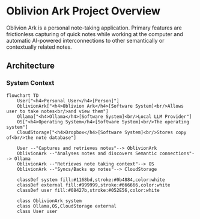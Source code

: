 # Oblivion Ark Project Overview

Oblivion Ark is a personal note-taking application.
Primary features are frictionless capturing of quick notes while working at the
computer and automatic AI-powered interconnections to other semantically or
contextually related notes.

## Architecture

### System Context

<!-- markdownlint-disable MD013 -->
```mermaid
flowchart TD
    User["<h4>Personal User</h4>[Person]"]
    OblivionArk["<h4>Oblivion Ark</h4>[Software System]<br/>Allows user to take notes<br/>and view them"]
    Ollama["<h4>Ollama</h4>[Software System]<br/>Local LLM Provider"]
    OS["<h4>Operating System</h4>[Software System]<br/>The operating system"]
    CloudStorage["<h4>Dropbox</h4>[Software System]<br/>Stores copy of<br/>the note database"]

    User --"Captures and retrieves notes"--> OblivionArk
    OblivionArk --"Analyses notes and discovers Semantic connections"--> Ollama
    OblivionArk --"Retrieves note taking context"--> OS
    OblivionArk --"Syncs/Backs up notes"--> CloudStorage

    classDef system fill:#1168bd,stroke:#0b4884,color:white
    classDef external fill:#999999,stroke:#666666,color:white
    classDef user fill:#08427b,stroke:#052E56,color:white

    class OblivionArk system
    class Ollama,OS,CloudStorage external
    class User user
```
<!-- markdownlint-enable MD013 -->
